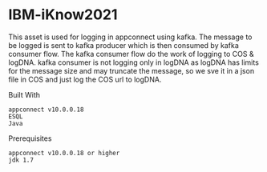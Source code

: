 # IBM-iKnow2021
This asset is used for logging in appconnect using kafka. The message to be logged is sent to kafka producer which is then consumed by kafka consumer flow.
The kafka consumer flow do the work of logging to COS & logDNA.
kafka consumer is not logging only in logDNA as logDNA has limits for the message size and may truncate the message, so we sve it in a json file in COS and just log the COS url to logDNA.

Built With

    appconnect v10.0.0.18
    ESQL
    Java

Prerequisites

	appconnect v10.0.0.18 or higher
	jdk 1.7
